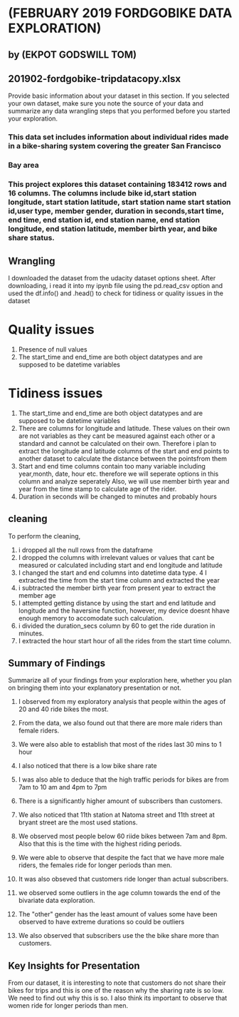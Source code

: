 # (FEBRUARY 2019 FORDGOBIKE DATA EXPLORATION)
## by (EKPOT GODSWILL TOM)


## 201902-fordgobike-tripdatacopy.xlsx

 Provide basic information about your dataset in this section. If you selected your own dataset, make sure you note the source of your data and summarize any data wrangling steps that you performed before you started your exploration.
### This data set includes information about individual rides made in a bike-sharing system covering the greater San Francisco
### Bay area
### This project explores this dataset containing 183412 rows and 16 columns. The columns include bike id,start station longitude, start station latitude, start station name start station id,user type, member gender, duration in seconds,start time, end time, end station id, end station name, end station longitude, end station latitude, member birth year, and bike share status.
## Wrangling
I downloaded the dataset from the udacity dataset options sheet. After downloading, i read it into my ipynb file using the pd.read_csv option and used the df.info() and .head()  to check for tidiness or quality issues in the dataset

# Quality issues
1. Presence of null values
2. The start_time and end_time are both object datatypes and are supposed to be datetime variables

# Tidiness issues
1. The start_time and end_time are both object datatypes and are supposed to be datetime variables
2. There are columns for longitude and latitude. These values on their own are not variables as they cant be measured against each other or a standard and cannot be calculated on their own. Therefore i plan to extract the longitude and latitude columns of the start and end points to another dataset to calculate the distance between the pointsfrom them 
3. Start and end time columns contain too many variable including year,month, date, hour etc. therefore we will seperate options in this column and analyze seperately Also, we will use member birth year and year from the time stamp to calculate age of the rider.
4. Duration in seconds will be changed to minutes and probably hours


## cleaning
To perform the cleaning,
1. i dropped all the null rows from the dataframe
2. I dropped the columns with irrelevant values or values that cant be measured or calculated including start and end longitude and latitude
3. I changed the start and end columns into datetime data type.
4 I extracted the time from the start time column and extracted the year 
5. i subtracted the member birth year from present year to extract the member age
6. I attempted getting distance by using the start and end latitude and longitude and the haversine function, however, my device doesnt hhave enough memory to accomodate such calculation.
7. i divided the duration_secs column by 60 to get the ride duration in minutes.
8. I extracted the hour start hour of all the rides from the start time column.


## Summary of Findings

 Summarize all of your findings from your exploration here, whether you plan on bringing them into your explanatory presentation or not.
 
1. I observed from my exploratory analysis that people within the ages of 20 and 40 ride bikes the most.

2. From the data, we also found out that  there are more male riders than female riders.

3. We were also able to establish that most of the rides last 30 mins to 1 hour

4. I also noticed that there is a low bike share rate

5. I was also able to deduce that the high traffic periods for bikes are from 7am to 10 am and 4pm to 7pm

6.  There is a significantly higher amount of subscribers than customers.

7.  We also noticed that 11th station at Natoma street and 11th street at bryant street are the most used stations.

8.  We observed most people below 60 riide bikes between 7am and 8pm. Also that this is the time with the highest riding periods.

9.  We were able to observe that despite the fact that we have more male riders, the females ride for longer periods than men.

10. It was also obseved that customers ride longer than actual subscribers.

11. we observed some outliers in the age column towards the end of the bivariate data exploration.

12. The "other" gender has the least amount of  values some have been observed to have extreme durations so could be outliers

13. We also observed that subscribers use the the bike share more than customers.




## Key Insights for Presentation

From our dataset, it is interesting to note that customers do not share their bikes for trips and this is one of the reason why the sharing rate is so low. We need to find out why this is so.
I also think its important to observe that women ride for longer periods than men.